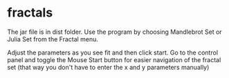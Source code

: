 # fractals

The jar file is in dist folder. Use the program by choosing Mandlebrot Set or Julia Set from the Fractal menu.

Adjust the parameters as you see fit and then click start.
Go to the control panel and toggle the Mouse Start button
for easier navigation of the fractal set (that way you don't have to enter the x and y parameters manually)
